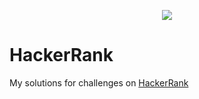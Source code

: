 <p align="center">
  <img src="https://d3keuzeb2crhkn.cloudfront.net/hackerrank/assets/styleguide/logo_wordmark-f5c5eb61ab0a154c3ed9eda24d0b9e31.svg">
</p>

# HackerRank

My solutions for challenges on [HackerRank](https://www.hackerrank.com/)